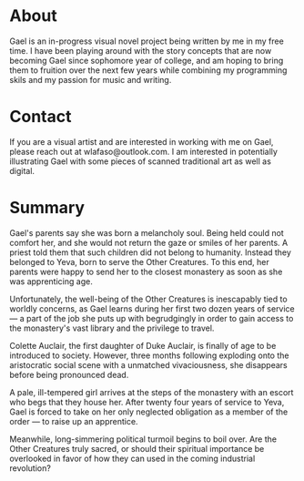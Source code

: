 <h1>About</h1>
Gael is an in-progress visual novel project being written by me in my free time. I have been playing around with the story concepts that are now becoming Gael since sophomore year of college, and am hoping to bring them to fruition over the next few years while combining my programming skils and my passion for music and writing.
<h1>Contact</h1>
If you are a visual artist and are interested in working with me on Gael, please reach out at wlafaso@outlook.com. I am interested in potentially illustrating Gael with some pieces of scanned traditional art as well as digital. 
<h1>Summary</h1>
Gael's parents say she was born a melancholy soul. Being held could not comfort her, and she would not return the gaze or smiles of her parents. A priest told them that such children did not belong to humanity. Instead they belonged to Yeva, born to serve the Other Creatures. To this end, her parents were happy to send her to the closest monastery as soon as she was apprenticing age.

Unfortunately, the well-being of the Other Creatures is inescapably tied to worldly concerns, as Gael learns during her first two dozen years of service — a part of the job she puts up with begrudgingly in order to gain access to the monastery's vast library and the privilege to travel. 

Colette Auclair, the first daughter of Duke Auclair, is finally of age to be introduced to society. However, three months following exploding onto the aristocratic social scene with a unmatched vivaciousness, she disappears before being pronounced dead. 

A pale, ill-tempered girl arrives at the steps of the monastery with an escort who begs that they house her. After twenty four years of service to Yeva, Gael is forced to take on her only neglected obligation as a member of the order — to raise up an apprentice. 

Meanwhile, long-simmering political turmoil begins to boil over. Are the Other Creatures truly sacred, or should their spiritual importance be overlooked in favor of how they can used in the coming industrial revolution? 
